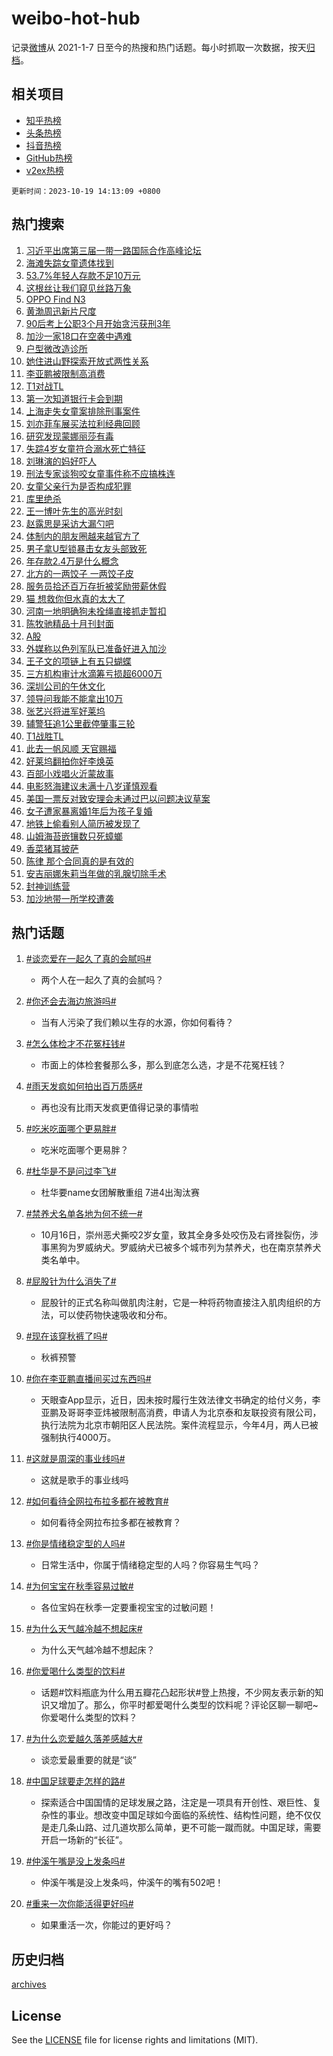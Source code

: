 # weibo-hot-hub

记录[微博](https://www.weibo.com)从 2021-1-7 日至今的热搜和热门话题。每小时抓取一次数据，按天[归档](archives)。

## 相关项目

- [知乎热榜](https://github.com/lonnyzhang423/zhihu-hot-hub)
- [头条热榜](https://github.com/lonnyzhang423/toutiao-hot-hub)
- [抖音热榜](https://github.com/lonnyzhang423/douyin-hot-hub)
- [GitHub热榜](https://github.com/lonnyzhang423/github-hot-hub)
- [v2ex热榜](https://github.com/lonnyzhang423/v2ex-hot-hub)


`更新时间：2023-10-19 14:13:09 +0800`

## 热门搜索

1. [习近平出席第三届一带一路国际合作高峰论坛](https://m.weibo.cn/search?containerid=100103type%3D1%26t%3D10%26q%3D%23%E4%B9%A0%E8%BF%91%E5%B9%B3%E5%87%BA%E5%B8%AD%E7%AC%AC%E4%B8%89%E5%B1%8A%E4%B8%80%E5%B8%A6%E4%B8%80%E8%B7%AF%E5%9B%BD%E9%99%85%E5%90%88%E4%BD%9C%E9%AB%98%E5%B3%B0%E8%AE%BA%E5%9D%9B%23&stream_entry_id=51&isnewpage=1&extparam=seat%3D1%26q%3D%2523%25E4%25B9%25A0%25E8%25BF%2591%25E5%25B9%25B3%25E5%2587%25BA%25E5%25B8%25AD%25E7%25AC%25AC%25E4%25B8%2589%25E5%25B1%258A%25E4%25B8%2580%25E5%25B8%25A6%25E4%25B8%2580%25E8%25B7%25AF%25E5%259B%25BD%25E9%2599%2585%25E5%2590%2588%25E4%25BD%259C%25E9%25AB%2598%25E5%25B3%25B0%25E8%25AE%25BA%25E5%259D%259B%2523%26dgr%3D0%26stream_entry_id%3D51%26filter_type%3Drealtimehot%26c_type%3D51%26pos%3D0%26cate%3D10103%26display_time%3D1697695988%26pre_seqid%3D1697695988007927349172)
1. [海滩失踪女童遗体找到](https://m.weibo.cn/search?containerid=100103type%3D1%26t%3D10%26q%3D%23%E6%B5%B7%E6%BB%A9%E5%A4%B1%E8%B8%AA%E5%A5%B3%E7%AB%A5%E9%81%97%E4%BD%93%E6%89%BE%E5%88%B0%23&stream_entry_id=31&isnewpage=1&extparam=seat%3D1%26q%3D%2523%25E6%25B5%25B7%25E6%25BB%25A9%25E5%25A4%25B1%25E8%25B8%25AA%25E5%25A5%25B3%25E7%25AB%25A5%25E9%2581%2597%25E4%25BD%2593%25E6%2589%25BE%25E5%2588%25B0%2523%26dgr%3D0%26stream_entry_id%3D31%26realpos%3D1%26filter_type%3Drealtimehot%26pos%3D0%26cate%3D5001%26band_rank%3D1%26flag%3D4%26lcate%3D5001%26c_type%3D31%26display_time%3D1697695988%26pre_seqid%3D1697695988007927349172)
1. [53.7%年轻人存款不足10万元](https://m.weibo.cn/search?containerid=100103type%3D1%26t%3D10%26q%3D%2353.7%25%E5%B9%B4%E8%BD%BB%E4%BA%BA%E5%AD%98%E6%AC%BE%E4%B8%8D%E8%B6%B310%E4%B8%87%E5%85%83%23&stream_entry_id=31&isnewpage=1&extparam=seat%3D1%26q%3D%252353.7%2525%25E5%25B9%25B4%25E8%25BD%25BB%25E4%25BA%25BA%25E5%25AD%2598%25E6%25AC%25BE%25E4%25B8%258D%25E8%25B6%25B310%25E4%25B8%2587%25E5%2585%2583%2523%26dgr%3D0%26stream_entry_id%3D31%26realpos%3D2%26filter_type%3Drealtimehot%26pos%3D1%26cate%3D5001%26band_rank%3D2%26flag%3D2%26lcate%3D5001%26c_type%3D31%26display_time%3D1697695988%26pre_seqid%3D1697695988007927349172)
1. [这根丝让我们窥见丝路万象](https://m.weibo.cn/search?containerid=100103type%3D1%26t%3D10%26q%3D%23%E8%BF%99%E6%A0%B9%E4%B8%9D%E8%AE%A9%E6%88%91%E4%BB%AC%E7%AA%A5%E8%A7%81%E4%B8%9D%E8%B7%AF%E4%B8%87%E8%B1%A1%23&stream_entry_id=31&isnewpage=1&extparam=seat%3D1%26q%3D%2523%25E8%25BF%2599%25E6%25A0%25B9%25E4%25B8%259D%25E8%25AE%25A9%25E6%2588%2591%25E4%25BB%25AC%25E7%25AA%25A5%25E8%25A7%2581%25E4%25B8%259D%25E8%25B7%25AF%25E4%25B8%2587%25E8%25B1%25A1%2523%26dgr%3D0%26stream_entry_id%3D31%26realpos%3D3%26filter_type%3Drealtimehot%26pos%3D2%26cate%3D5001%26band_rank%3D3%26flag%3D0%26lcate%3D5001%26c_type%3D31%26display_time%3D1697695988%26pre_seqid%3D1697695988007927349172)
1. [OPPO Find N3](https://m.weibo.cn/search?containerid=100103type%3D1%26t%3D10%26q%3D%23OPPO+Find+N3%23&stream_entry_id=31&isnewpage=1&extparam=seat%3D1%26q%3D%2523OPPO%2520Find%2520N3%2523%26dgr%3D0%26stream_entry_id%3D31%26c_type%3D31%26filter_type%3Drealtimehot%26pos%3D3%26cate%3D5001%26lcate%3D5001%26is_ad_pos%3D1%26adid%3D208185%26band_rank%3D4%26topic_ad%3D1%26display_time%3D1697695988%26pre_seqid%3D1697695988007927349172)
1. [黄渤周迅新片尺度](https://m.weibo.cn/search?containerid=100103type%3D1%26t%3D10%26q%3D%23%E9%BB%84%E6%B8%A4%E5%91%A8%E8%BF%85%E6%96%B0%E7%89%87%E5%B0%BA%E5%BA%A6%23&stream_entry_id=31&isnewpage=1&extparam=seat%3D1%26q%3D%2523%25E9%25BB%2584%25E6%25B8%25A4%25E5%2591%25A8%25E8%25BF%2585%25E6%2596%25B0%25E7%2589%2587%25E5%25B0%25BA%25E5%25BA%25A6%2523%26dgr%3D0%26stream_entry_id%3D31%26realpos%3D4%26filter_type%3Drealtimehot%26pos%3D4%26cate%3D5001%26band_rank%3D4%26flag%3D2%26lcate%3D5001%26c_type%3D31%26display_time%3D1697695988%26pre_seqid%3D1697695988007927349172)
1. [90后考上公职3个月开始贪污获刑3年](https://m.weibo.cn/search?containerid=100103type%3D1%26t%3D10%26q%3D%2390%E5%90%8E%E8%80%83%E4%B8%8A%E5%85%AC%E8%81%8C3%E4%B8%AA%E6%9C%88%E5%BC%80%E5%A7%8B%E8%B4%AA%E6%B1%A1%E8%8E%B7%E5%88%913%E5%B9%B4%23&stream_entry_id=31&isnewpage=1&extparam=seat%3D1%26q%3D%252390%25E5%2590%258E%25E8%2580%2583%25E4%25B8%258A%25E5%2585%25AC%25E8%2581%258C3%25E4%25B8%25AA%25E6%259C%2588%25E5%25BC%2580%25E5%25A7%258B%25E8%25B4%25AA%25E6%25B1%25A1%25E8%258E%25B7%25E5%2588%25913%25E5%25B9%25B4%2523%26dgr%3D0%26stream_entry_id%3D31%26realpos%3D5%26filter_type%3Drealtimehot%26pos%3D5%26cate%3D5001%26band_rank%3D5%26flag%3D1%26lcate%3D5001%26c_type%3D31%26display_time%3D1697695988%26pre_seqid%3D1697695988007927349172)
1. [加沙一家18口在空袭中遇难](https://m.weibo.cn/search?containerid=100103type%3D1%26t%3D10%26q%3D%23%E5%8A%A0%E6%B2%99%E4%B8%80%E5%AE%B618%E5%8F%A3%E5%9C%A8%E7%A9%BA%E8%A2%AD%E4%B8%AD%E9%81%87%E9%9A%BE%23&stream_entry_id=31&isnewpage=1&extparam=seat%3D1%26q%3D%2523%25E5%258A%25A0%25E6%25B2%2599%25E4%25B8%2580%25E5%25AE%25B618%25E5%258F%25A3%25E5%259C%25A8%25E7%25A9%25BA%25E8%25A2%25AD%25E4%25B8%25AD%25E9%2581%2587%25E9%259A%25BE%2523%26dgr%3D0%26stream_entry_id%3D31%26realpos%3D6%26filter_type%3Drealtimehot%26pos%3D6%26cate%3D5001%26band_rank%3D6%26flag%3D0%26lcate%3D5001%26c_type%3D31%26display_time%3D1697695988%26pre_seqid%3D1697695988007927349172)
1. [户型微改造诊所](https://m.weibo.cn/search?containerid=100103type%3D1%26t%3D10%26q%3D%23%E6%88%B7%E5%9E%8B%E5%BE%AE%E6%94%B9%E9%80%A0%E8%AF%8A%E6%89%80%23&stream_entry_id=31&isnewpage=1&extparam=seat%3D1%26q%3D%2523%25E6%2588%25B7%25E5%259E%258B%25E5%25BE%25AE%25E6%2594%25B9%25E9%2580%25A0%25E8%25AF%258A%25E6%2589%2580%2523%26dgr%3D0%26stream_entry_id%3D31%26c_type%3D31%26filter_type%3Drealtimehot%26pos%3D7%26cate%3D5001%26lcate%3D5001%26is_ad_pos%3D1%26adid%3D208028%26band_rank%3D7%26display_time%3D1697695988%26pre_seqid%3D1697695988007927349172)
1. [她住进山野探索开放式两性关系](https://m.weibo.cn/search?containerid=100103type%3D1%26t%3D10%26q%3D%E5%A5%B9%E4%BD%8F%E8%BF%9B%E5%B1%B1%E9%87%8E%E6%8E%A2%E7%B4%A2%E5%BC%80%E6%94%BE%E5%BC%8F%E4%B8%A4%E6%80%A7%E5%85%B3%E7%B3%BB&stream_entry_id=31&isnewpage=1&extparam=seat%3D1%26q%3D%25E5%25A5%25B9%25E4%25BD%258F%25E8%25BF%259B%25E5%25B1%25B1%25E9%2587%258E%25E6%258E%25A2%25E7%25B4%25A2%25E5%25BC%2580%25E6%2594%25BE%25E5%25BC%258F%25E4%25B8%25A4%25E6%2580%25A7%25E5%2585%25B3%25E7%25B3%25BB%26dgr%3D0%26stream_entry_id%3D31%26realpos%3D7%26filter_type%3Drealtimehot%26pos%3D8%26cate%3D5001%26band_rank%3D7%26flag%3D1%26lcate%3D5001%26c_type%3D31%26display_time%3D1697695988%26pre_seqid%3D1697695988007927349172)
1. [李亚鹏被限制高消费](https://m.weibo.cn/search?containerid=100103type%3D1%26t%3D10%26q%3D%23%E6%9D%8E%E4%BA%9A%E9%B9%8F%E8%A2%AB%E9%99%90%E5%88%B6%E9%AB%98%E6%B6%88%E8%B4%B9%23&stream_entry_id=31&isnewpage=1&extparam=seat%3D1%26q%3D%2523%25E6%259D%258E%25E4%25BA%259A%25E9%25B9%258F%25E8%25A2%25AB%25E9%2599%2590%25E5%2588%25B6%25E9%25AB%2598%25E6%25B6%2588%25E8%25B4%25B9%2523%26dgr%3D0%26stream_entry_id%3D31%26realpos%3D8%26filter_type%3Drealtimehot%26pos%3D9%26cate%3D5001%26band_rank%3D8%26flag%3D1%26lcate%3D5001%26c_type%3D31%26display_time%3D1697695988%26pre_seqid%3D1697695988007927349172)
1. [T1对战TL](https://m.weibo.cn/search?containerid=100103type%3D1%26t%3D10%26q%3D%23T1%E5%AF%B9%E6%88%98TL%23&stream_entry_id=31&isnewpage=1&extparam=seat%3D1%26q%3D%2523T1%25E5%25AF%25B9%25E6%2588%2598TL%2523%26dgr%3D0%26stream_entry_id%3D31%26realpos%3D9%26filter_type%3Drealtimehot%26pos%3D10%26cate%3D5001%26band_rank%3D9%26flag%3D1%26lcate%3D5001%26c_type%3D31%26display_time%3D1697695988%26pre_seqid%3D1697695988007927349172)
1. [第一次知道银行卡会到期](https://m.weibo.cn/search?containerid=100103type%3D1%26t%3D10%26q%3D%23%E7%AC%AC%E4%B8%80%E6%AC%A1%E7%9F%A5%E9%81%93%E9%93%B6%E8%A1%8C%E5%8D%A1%E4%BC%9A%E5%88%B0%E6%9C%9F%23&stream_entry_id=31&isnewpage=1&extparam=seat%3D1%26q%3D%2523%25E7%25AC%25AC%25E4%25B8%2580%25E6%25AC%25A1%25E7%259F%25A5%25E9%2581%2593%25E9%2593%25B6%25E8%25A1%258C%25E5%258D%25A1%25E4%25BC%259A%25E5%2588%25B0%25E6%259C%259F%2523%26dgr%3D0%26stream_entry_id%3D31%26realpos%3D10%26filter_type%3Drealtimehot%26pos%3D11%26cate%3D5001%26band_rank%3D10%26flag%3D1%26lcate%3D5001%26c_type%3D31%26display_time%3D1697695988%26pre_seqid%3D1697695988007927349172)
1. [上海走失女童案排除刑事案件](https://m.weibo.cn/search?containerid=100103type%3D1%26t%3D10%26q%3D%23%E4%B8%8A%E6%B5%B7%E8%B5%B0%E5%A4%B1%E5%A5%B3%E7%AB%A5%E6%A1%88%E6%8E%92%E9%99%A4%E5%88%91%E4%BA%8B%E6%A1%88%E4%BB%B6%23&stream_entry_id=31&isnewpage=1&extparam=seat%3D1%26q%3D%2523%25E4%25B8%258A%25E6%25B5%25B7%25E8%25B5%25B0%25E5%25A4%25B1%25E5%25A5%25B3%25E7%25AB%25A5%25E6%25A1%2588%25E6%258E%2592%25E9%2599%25A4%25E5%2588%2591%25E4%25BA%258B%25E6%25A1%2588%25E4%25BB%25B6%2523%26dgr%3D0%26stream_entry_id%3D31%26realpos%3D11%26filter_type%3Drealtimehot%26pos%3D12%26cate%3D5001%26band_rank%3D11%26flag%3D1%26lcate%3D5001%26c_type%3D31%26display_time%3D1697695988%26pre_seqid%3D1697695988007927349172)
1. [刘亦菲车展买法拉利经典回顾](https://m.weibo.cn/search?containerid=100103type%3D1%26t%3D10%26q%3D%E5%88%98%E4%BA%A6%E8%8F%B2%E8%BD%A6%E5%B1%95%E4%B9%B0%E6%B3%95%E6%8B%89%E5%88%A9%E7%BB%8F%E5%85%B8%E5%9B%9E%E9%A1%BE&stream_entry_id=31&isnewpage=1&extparam=seat%3D1%26q%3D%25E5%2588%2598%25E4%25BA%25A6%25E8%258F%25B2%25E8%25BD%25A6%25E5%25B1%2595%25E4%25B9%25B0%25E6%25B3%2595%25E6%258B%2589%25E5%2588%25A9%25E7%25BB%258F%25E5%2585%25B8%25E5%259B%259E%25E9%25A1%25BE%26dgr%3D0%26stream_entry_id%3D31%26realpos%3D12%26filter_type%3Drealtimehot%26pos%3D13%26cate%3D5001%26band_rank%3D12%26flag%3D1%26lcate%3D5001%26c_type%3D31%26display_time%3D1697695988%26pre_seqid%3D1697695988007927349172)
1. [研究发现蒙娜丽莎有毒](https://m.weibo.cn/search?containerid=100103type%3D1%26t%3D10%26q%3D%23%E7%A0%94%E7%A9%B6%E5%8F%91%E7%8E%B0%E8%92%99%E5%A8%9C%E4%B8%BD%E8%8E%8E%E6%9C%89%E6%AF%92%23&stream_entry_id=31&isnewpage=1&extparam=seat%3D1%26q%3D%2523%25E7%25A0%2594%25E7%25A9%25B6%25E5%258F%2591%25E7%258E%25B0%25E8%2592%2599%25E5%25A8%259C%25E4%25B8%25BD%25E8%258E%258E%25E6%259C%2589%25E6%25AF%2592%2523%26dgr%3D0%26stream_entry_id%3D31%26realpos%3D13%26filter_type%3Drealtimehot%26pos%3D14%26cate%3D5001%26band_rank%3D13%26flag%3D2%26lcate%3D5001%26c_type%3D31%26display_time%3D1697695988%26pre_seqid%3D1697695988007927349172)
1. [失踪4岁女童符合溺水死亡特征](https://m.weibo.cn/search?containerid=100103type%3D1%26t%3D10%26q%3D%23%E5%A4%B1%E8%B8%AA4%E5%B2%81%E5%A5%B3%E7%AB%A5%E7%AC%A6%E5%90%88%E6%BA%BA%E6%B0%B4%E6%AD%BB%E4%BA%A1%E7%89%B9%E5%BE%81%23&stream_entry_id=31&isnewpage=1&extparam=seat%3D1%26q%3D%2523%25E5%25A4%25B1%25E8%25B8%25AA4%25E5%25B2%2581%25E5%25A5%25B3%25E7%25AB%25A5%25E7%25AC%25A6%25E5%2590%2588%25E6%25BA%25BA%25E6%25B0%25B4%25E6%25AD%25BB%25E4%25BA%25A1%25E7%2589%25B9%25E5%25BE%2581%2523%26dgr%3D0%26stream_entry_id%3D31%26realpos%3D14%26filter_type%3Drealtimehot%26pos%3D15%26cate%3D5001%26band_rank%3D14%26flag%3D1%26lcate%3D5001%26c_type%3D31%26display_time%3D1697695988%26pre_seqid%3D1697695988007927349172)
1. [刘琳演的妈好吓人](https://m.weibo.cn/search?containerid=100103type%3D1%26t%3D10%26q%3D%23%E5%88%98%E7%90%B3%E6%BC%94%E7%9A%84%E5%A6%88%E5%A5%BD%E5%90%93%E4%BA%BA%23&stream_entry_id=31&isnewpage=1&extparam=seat%3D1%26q%3D%2523%25E5%2588%2598%25E7%2590%25B3%25E6%25BC%2594%25E7%259A%2584%25E5%25A6%2588%25E5%25A5%25BD%25E5%2590%2593%25E4%25BA%25BA%2523%26dgr%3D0%26stream_entry_id%3D31%26realpos%3D15%26filter_type%3Drealtimehot%26pos%3D16%26cate%3D5001%26band_rank%3D15%26flag%3D2%26lcate%3D5001%26c_type%3D31%26display_time%3D1697695988%26pre_seqid%3D1697695988007927349172)
1. [刑法专家谈狗咬女童事件称不应搞株连](https://m.weibo.cn/search?containerid=100103type%3D1%26t%3D10%26q%3D%23%E5%88%91%E6%B3%95%E4%B8%93%E5%AE%B6%E8%B0%88%E7%8B%97%E5%92%AC%E5%A5%B3%E7%AB%A5%E4%BA%8B%E4%BB%B6%E7%A7%B0%E4%B8%8D%E5%BA%94%E6%90%9E%E6%A0%AA%E8%BF%9E%23&stream_entry_id=31&isnewpage=1&extparam=seat%3D1%26q%3D%2523%25E5%2588%2591%25E6%25B3%2595%25E4%25B8%2593%25E5%25AE%25B6%25E8%25B0%2588%25E7%258B%2597%25E5%2592%25AC%25E5%25A5%25B3%25E7%25AB%25A5%25E4%25BA%258B%25E4%25BB%25B6%25E7%25A7%25B0%25E4%25B8%258D%25E5%25BA%2594%25E6%2590%259E%25E6%25A0%25AA%25E8%25BF%259E%2523%26dgr%3D0%26stream_entry_id%3D31%26realpos%3D16%26filter_type%3Drealtimehot%26pos%3D17%26cate%3D5001%26band_rank%3D16%26flag%3D1%26lcate%3D5001%26c_type%3D31%26display_time%3D1697695988%26pre_seqid%3D1697695988007927349172)
1. [女童父亲行为是否构成犯罪](https://m.weibo.cn/search?containerid=100103type%3D1%26t%3D10%26q%3D%23%E5%A5%B3%E7%AB%A5%E7%88%B6%E4%BA%B2%E8%A1%8C%E4%B8%BA%E6%98%AF%E5%90%A6%E6%9E%84%E6%88%90%E7%8A%AF%E7%BD%AA%23&stream_entry_id=31&isnewpage=1&extparam=seat%3D1%26q%3D%2523%25E5%25A5%25B3%25E7%25AB%25A5%25E7%2588%25B6%25E4%25BA%25B2%25E8%25A1%258C%25E4%25B8%25BA%25E6%2598%25AF%25E5%2590%25A6%25E6%259E%2584%25E6%2588%2590%25E7%258A%25AF%25E7%25BD%25AA%2523%26dgr%3D0%26stream_entry_id%3D31%26realpos%3D17%26filter_type%3Drealtimehot%26pos%3D18%26cate%3D5001%26band_rank%3D17%26flag%3D1%26lcate%3D5001%26c_type%3D31%26display_time%3D1697695988%26pre_seqid%3D1697695988007927349172)
1. [库里绝杀](https://m.weibo.cn/search?containerid=100103type%3D1%26t%3D10%26q%3D%E5%BA%93%E9%87%8C%E7%BB%9D%E6%9D%80&stream_entry_id=31&isnewpage=1&extparam=seat%3D1%26q%3D%25E5%25BA%2593%25E9%2587%258C%25E7%25BB%259D%25E6%259D%2580%26dgr%3D0%26stream_entry_id%3D31%26realpos%3D18%26filter_type%3Drealtimehot%26pos%3D19%26cate%3D5001%26band_rank%3D18%26flag%3D1%26lcate%3D5001%26c_type%3D31%26display_time%3D1697695988%26pre_seqid%3D1697695988007927349172)
1. [王一博叶先生的高光时刻](https://m.weibo.cn/search?containerid=100103type%3D1%26t%3D10%26q%3D%E7%8E%8B%E4%B8%80%E5%8D%9A%E5%8F%B6%E5%85%88%E7%94%9F%E7%9A%84%E9%AB%98%E5%85%89%E6%97%B6%E5%88%BB&stream_entry_id=31&isnewpage=1&extparam=seat%3D1%26q%3D%25E7%258E%258B%25E4%25B8%2580%25E5%258D%259A%25E5%258F%25B6%25E5%2585%2588%25E7%2594%259F%25E7%259A%2584%25E9%25AB%2598%25E5%2585%2589%25E6%2597%25B6%25E5%2588%25BB%26dgr%3D0%26stream_entry_id%3D31%26realpos%3D19%26filter_type%3Drealtimehot%26pos%3D20%26cate%3D5001%26band_rank%3D19%26flag%3D1%26lcate%3D5001%26c_type%3D31%26display_time%3D1697695988%26pre_seqid%3D1697695988007927349172)
1. [赵露思是采访大漏勺吧](https://m.weibo.cn/search?containerid=100103type%3D1%26t%3D10%26q%3D%23%E8%B5%B5%E9%9C%B2%E6%80%9D%E6%98%AF%E9%87%87%E8%AE%BF%E5%A4%A7%E6%BC%8F%E5%8B%BA%E5%90%A7%23&stream_entry_id=31&isnewpage=1&extparam=seat%3D1%26q%3D%2523%25E8%25B5%25B5%25E9%259C%25B2%25E6%2580%259D%25E6%2598%25AF%25E9%2587%2587%25E8%25AE%25BF%25E5%25A4%25A7%25E6%25BC%258F%25E5%258B%25BA%25E5%2590%25A7%2523%26dgr%3D0%26stream_entry_id%3D31%26realpos%3D20%26filter_type%3Drealtimehot%26pos%3D21%26cate%3D5001%26band_rank%3D20%26flag%3D1%26lcate%3D5001%26c_type%3D31%26display_time%3D1697695988%26pre_seqid%3D1697695988007927349172)
1. [体制内的朋友圈越来越官方了](https://m.weibo.cn/search?containerid=100103type%3D1%26t%3D10%26q%3D%23%E4%BD%93%E5%88%B6%E5%86%85%E7%9A%84%E6%9C%8B%E5%8F%8B%E5%9C%88%E8%B6%8A%E6%9D%A5%E8%B6%8A%E5%AE%98%E6%96%B9%E4%BA%86%23&stream_entry_id=31&isnewpage=1&extparam=seat%3D1%26q%3D%2523%25E4%25BD%2593%25E5%2588%25B6%25E5%2586%2585%25E7%259A%2584%25E6%259C%258B%25E5%258F%258B%25E5%259C%2588%25E8%25B6%258A%25E6%259D%25A5%25E8%25B6%258A%25E5%25AE%2598%25E6%2596%25B9%25E4%25BA%2586%2523%26dgr%3D0%26stream_entry_id%3D31%26realpos%3D21%26filter_type%3Drealtimehot%26pos%3D22%26cate%3D5001%26band_rank%3D21%26flag%3D2%26lcate%3D5001%26c_type%3D31%26display_time%3D1697695988%26pre_seqid%3D1697695988007927349172)
1. [男子拿U型锁暴击女友头部致死](https://m.weibo.cn/search?containerid=100103type%3D1%26t%3D10%26q%3D%23%E7%94%B7%E5%AD%90%E6%8B%BFU%E5%9E%8B%E9%94%81%E6%9A%B4%E5%87%BB%E5%A5%B3%E5%8F%8B%E5%A4%B4%E9%83%A8%E8%87%B4%E6%AD%BB%23&stream_entry_id=31&isnewpage=1&extparam=seat%3D1%26q%3D%2523%25E7%2594%25B7%25E5%25AD%2590%25E6%258B%25BFU%25E5%259E%258B%25E9%2594%2581%25E6%259A%25B4%25E5%2587%25BB%25E5%25A5%25B3%25E5%258F%258B%25E5%25A4%25B4%25E9%2583%25A8%25E8%2587%25B4%25E6%25AD%25BB%2523%26dgr%3D0%26stream_entry_id%3D31%26realpos%3D22%26filter_type%3Drealtimehot%26pos%3D23%26cate%3D5001%26band_rank%3D22%26flag%3D1%26lcate%3D5001%26c_type%3D31%26display_time%3D1697695988%26pre_seqid%3D1697695988007927349172)
1. [年存款2.4万是什么概念](https://m.weibo.cn/search?containerid=100103type%3D1%26t%3D10%26q%3D%23%E5%B9%B4%E5%AD%98%E6%AC%BE2.4%E4%B8%87%E6%98%AF%E4%BB%80%E4%B9%88%E6%A6%82%E5%BF%B5%23&stream_entry_id=31&isnewpage=1&extparam=seat%3D1%26q%3D%2523%25E5%25B9%25B4%25E5%25AD%2598%25E6%25AC%25BE2.4%25E4%25B8%2587%25E6%2598%25AF%25E4%25BB%2580%25E4%25B9%2588%25E6%25A6%2582%25E5%25BF%25B5%2523%26dgr%3D0%26stream_entry_id%3D31%26realpos%3D23%26filter_type%3Drealtimehot%26pos%3D24%26cate%3D5001%26band_rank%3D23%26flag%3D0%26lcate%3D5001%26c_type%3D31%26display_time%3D1697695988%26pre_seqid%3D1697695988007927349172)
1. [北方的一两饺子 一两饺子皮](https://m.weibo.cn/search?containerid=100103type%3D1%26t%3D10%26q%3D%E5%8C%97%E6%96%B9%E7%9A%84%E4%B8%80%E4%B8%A4%E9%A5%BA%E5%AD%90+%E4%B8%80%E4%B8%A4%E9%A5%BA%E5%AD%90%E7%9A%AE&stream_entry_id=31&isnewpage=1&extparam=seat%3D1%26q%3D%25E5%258C%2597%25E6%2596%25B9%25E7%259A%2584%25E4%25B8%2580%25E4%25B8%25A4%25E9%25A5%25BA%25E5%25AD%2590%2520%25E4%25B8%2580%25E4%25B8%25A4%25E9%25A5%25BA%25E5%25AD%2590%25E7%259A%25AE%26dgr%3D0%26stream_entry_id%3D31%26realpos%3D24%26filter_type%3Drealtimehot%26pos%3D25%26cate%3D5001%26band_rank%3D24%26flag%3D1%26lcate%3D5001%26c_type%3D31%26display_time%3D1697695988%26pre_seqid%3D1697695988007927349172)
1. [服务员拾还百万存折被奖励带薪休假](https://m.weibo.cn/search?containerid=100103type%3D1%26t%3D10%26q%3D%23%E6%9C%8D%E5%8A%A1%E5%91%98%E6%8B%BE%E8%BF%98%E7%99%BE%E4%B8%87%E5%AD%98%E6%8A%98%E8%A2%AB%E5%A5%96%E5%8A%B1%E5%B8%A6%E8%96%AA%E4%BC%91%E5%81%87%23&stream_entry_id=31&isnewpage=1&extparam=seat%3D1%26q%3D%2523%25E6%259C%258D%25E5%258A%25A1%25E5%2591%2598%25E6%258B%25BE%25E8%25BF%2598%25E7%2599%25BE%25E4%25B8%2587%25E5%25AD%2598%25E6%258A%2598%25E8%25A2%25AB%25E5%25A5%2596%25E5%258A%25B1%25E5%25B8%25A6%25E8%2596%25AA%25E4%25BC%2591%25E5%2581%2587%2523%26dgr%3D0%26stream_entry_id%3D31%26realpos%3D25%26filter_type%3Drealtimehot%26pos%3D26%26cate%3D5001%26band_rank%3D25%26flag%3D32768%26lcate%3D5001%26c_type%3D31%26display_time%3D1697695988%26pre_seqid%3D1697695988007927349172)
1. [猫 想救你但水真的太大了](https://m.weibo.cn/search?containerid=100103type%3D1%26t%3D10%26q%3D%E7%8C%AB+%E6%83%B3%E6%95%91%E4%BD%A0%E4%BD%86%E6%B0%B4%E7%9C%9F%E7%9A%84%E5%A4%AA%E5%A4%A7%E4%BA%86&stream_entry_id=31&isnewpage=1&extparam=seat%3D1%26q%3D%25E7%258C%25AB%2520%25E6%2583%25B3%25E6%2595%2591%25E4%25BD%25A0%25E4%25BD%2586%25E6%25B0%25B4%25E7%259C%259F%25E7%259A%2584%25E5%25A4%25AA%25E5%25A4%25A7%25E4%25BA%2586%26dgr%3D0%26stream_entry_id%3D31%26realpos%3D26%26filter_type%3Drealtimehot%26pos%3D27%26cate%3D5001%26band_rank%3D26%26flag%3D0%26lcate%3D5001%26c_type%3D31%26display_time%3D1697695988%26pre_seqid%3D1697695988007927349172)
1. [河南一地明确狗未拴绳直接抓走暂扣](https://m.weibo.cn/search?containerid=100103type%3D1%26t%3D10%26q%3D%23%E6%B2%B3%E5%8D%97%E4%B8%80%E5%9C%B0%E6%98%8E%E7%A1%AE%E7%8B%97%E6%9C%AA%E6%8B%B4%E7%BB%B3%E7%9B%B4%E6%8E%A5%E6%8A%93%E8%B5%B0%E6%9A%82%E6%89%A3%23&stream_entry_id=31&isnewpage=1&extparam=seat%3D1%26q%3D%2523%25E6%25B2%25B3%25E5%258D%2597%25E4%25B8%2580%25E5%259C%25B0%25E6%2598%258E%25E7%25A1%25AE%25E7%258B%2597%25E6%259C%25AA%25E6%258B%25B4%25E7%25BB%25B3%25E7%259B%25B4%25E6%258E%25A5%25E6%258A%2593%25E8%25B5%25B0%25E6%259A%2582%25E6%2589%25A3%2523%26dgr%3D0%26stream_entry_id%3D31%26realpos%3D27%26filter_type%3Drealtimehot%26pos%3D28%26cate%3D5001%26band_rank%3D27%26flag%3D1%26lcate%3D5001%26c_type%3D31%26display_time%3D1697695988%26pre_seqid%3D1697695988007927349172)
1. [陈牧驰精品十月刊封面](https://m.weibo.cn/search?containerid=100103type%3D1%26t%3D10%26q%3D%23%E9%99%88%E7%89%A7%E9%A9%B0%E7%B2%BE%E5%93%81%E5%8D%81%E6%9C%88%E5%88%8A%E5%B0%81%E9%9D%A2%23&stream_entry_id=31&isnewpage=1&extparam=seat%3D1%26q%3D%2523%25E9%2599%2588%25E7%2589%25A7%25E9%25A9%25B0%25E7%25B2%25BE%25E5%2593%2581%25E5%258D%2581%25E6%259C%2588%25E5%2588%258A%25E5%25B0%2581%25E9%259D%25A2%2523%26dgr%3D0%26stream_entry_id%3D31%26realpos%3D28%26filter_type%3Drealtimehot%26pos%3D29%26cate%3D5001%26band_rank%3D28%26flag%3D0%26lcate%3D5001%26c_type%3D31%26display_time%3D1697695988%26pre_seqid%3D1697695988007927349172)
1. [A股](https://m.weibo.cn/search?containerid=100103type%3D1%26t%3D10%26q%3DA%E8%82%A1&stream_entry_id=31&isnewpage=1&extparam=seat%3D1%26q%3DA%25E8%2582%25A1%26dgr%3D0%26stream_entry_id%3D31%26realpos%3D29%26filter_type%3Drealtimehot%26pos%3D30%26cate%3D5001%26band_rank%3D29%26flag%3D0%26lcate%3D5001%26c_type%3D31%26display_time%3D1697695988%26pre_seqid%3D1697695988007927349172)
1. [外媒称以色列军队已准备好进入加沙](https://m.weibo.cn/search?containerid=100103type%3D1%26t%3D10%26q%3D%23%E5%A4%96%E5%AA%92%E7%A7%B0%E4%BB%A5%E8%89%B2%E5%88%97%E5%86%9B%E9%98%9F%E5%B7%B2%E5%87%86%E5%A4%87%E5%A5%BD%E8%BF%9B%E5%85%A5%E5%8A%A0%E6%B2%99%23&stream_entry_id=31&isnewpage=1&extparam=seat%3D1%26q%3D%2523%25E5%25A4%2596%25E5%25AA%2592%25E7%25A7%25B0%25E4%25BB%25A5%25E8%2589%25B2%25E5%2588%2597%25E5%2586%259B%25E9%2598%259F%25E5%25B7%25B2%25E5%2587%2586%25E5%25A4%2587%25E5%25A5%25BD%25E8%25BF%259B%25E5%2585%25A5%25E5%258A%25A0%25E6%25B2%2599%2523%26dgr%3D0%26stream_entry_id%3D31%26realpos%3D30%26filter_type%3Drealtimehot%26pos%3D31%26cate%3D5001%26band_rank%3D30%26flag%3D0%26lcate%3D5001%26c_type%3D31%26display_time%3D1697695988%26pre_seqid%3D1697695988007927349172)
1. [王子文的项链上有五只蝴蝶](https://m.weibo.cn/search?containerid=100103type%3D1%26t%3D10%26q%3D%23%E7%8E%8B%E5%AD%90%E6%96%87%E7%9A%84%E9%A1%B9%E9%93%BE%E4%B8%8A%E6%9C%89%E4%BA%94%E5%8F%AA%E8%9D%B4%E8%9D%B6%23&stream_entry_id=31&isnewpage=1&extparam=seat%3D1%26q%3D%2523%25E7%258E%258B%25E5%25AD%2590%25E6%2596%2587%25E7%259A%2584%25E9%25A1%25B9%25E9%2593%25BE%25E4%25B8%258A%25E6%259C%2589%25E4%25BA%2594%25E5%258F%25AA%25E8%259D%25B4%25E8%259D%25B6%2523%26dgr%3D0%26stream_entry_id%3D31%26realpos%3D31%26filter_type%3Drealtimehot%26pos%3D32%26cate%3D5001%26band_rank%3D31%26flag%3D0%26lcate%3D5001%26c_type%3D31%26display_time%3D1697695988%26pre_seqid%3D1697695988007927349172)
1. [三方机构审计水滴筹亏损超6000万](https://m.weibo.cn/search?containerid=100103type%3D1%26t%3D10%26q%3D%23%E4%B8%89%E6%96%B9%E6%9C%BA%E6%9E%84%E5%AE%A1%E8%AE%A1%E6%B0%B4%E6%BB%B4%E7%AD%B9%E4%BA%8F%E6%8D%9F%E8%B6%856000%E4%B8%87%23&stream_entry_id=31&isnewpage=1&extparam=seat%3D1%26q%3D%2523%25E4%25B8%2589%25E6%2596%25B9%25E6%259C%25BA%25E6%259E%2584%25E5%25AE%25A1%25E8%25AE%25A1%25E6%25B0%25B4%25E6%25BB%25B4%25E7%25AD%25B9%25E4%25BA%258F%25E6%258D%259F%25E8%25B6%25856000%25E4%25B8%2587%2523%26dgr%3D0%26stream_entry_id%3D31%26realpos%3D32%26filter_type%3Drealtimehot%26pos%3D33%26cate%3D5001%26band_rank%3D32%26flag%3D1%26lcate%3D5001%26c_type%3D31%26display_time%3D1697695988%26pre_seqid%3D1697695988007927349172)
1. [深圳公司的午休文化](https://m.weibo.cn/search?containerid=100103type%3D1%26t%3D10%26q%3D%23%E6%B7%B1%E5%9C%B3%E5%85%AC%E5%8F%B8%E7%9A%84%E5%8D%88%E4%BC%91%E6%96%87%E5%8C%96%23&stream_entry_id=31&isnewpage=1&extparam=seat%3D1%26q%3D%2523%25E6%25B7%25B1%25E5%259C%25B3%25E5%2585%25AC%25E5%258F%25B8%25E7%259A%2584%25E5%258D%2588%25E4%25BC%2591%25E6%2596%2587%25E5%258C%2596%2523%26dgr%3D0%26stream_entry_id%3D31%26realpos%3D33%26filter_type%3Drealtimehot%26pos%3D34%26cate%3D5001%26band_rank%3D33%26flag%3D1%26lcate%3D5001%26c_type%3D31%26display_time%3D1697695988%26pre_seqid%3D1697695988007927349172)
1. [领导问我能不能拿出10万](https://m.weibo.cn/search?containerid=100103type%3D1%26t%3D10%26q%3D%23%E9%A2%86%E5%AF%BC%E9%97%AE%E6%88%91%E8%83%BD%E4%B8%8D%E8%83%BD%E6%8B%BF%E5%87%BA10%E4%B8%87%23&stream_entry_id=31&isnewpage=1&extparam=seat%3D1%26q%3D%2523%25E9%25A2%2586%25E5%25AF%25BC%25E9%2597%25AE%25E6%2588%2591%25E8%2583%25BD%25E4%25B8%258D%25E8%2583%25BD%25E6%258B%25BF%25E5%2587%25BA10%25E4%25B8%2587%2523%26dgr%3D0%26stream_entry_id%3D31%26realpos%3D34%26filter_type%3Drealtimehot%26pos%3D35%26cate%3D5001%26band_rank%3D34%26flag%3D0%26lcate%3D5001%26c_type%3D31%26display_time%3D1697695988%26pre_seqid%3D1697695988007927349172)
1. [张艺兴将进军好莱坞](https://m.weibo.cn/search?containerid=100103type%3D1%26t%3D10%26q%3D%23%E5%BC%A0%E8%89%BA%E5%85%B4%E5%B0%86%E8%BF%9B%E5%86%9B%E5%A5%BD%E8%8E%B1%E5%9D%9E%23&stream_entry_id=31&isnewpage=1&extparam=seat%3D1%26q%3D%2523%25E5%25BC%25A0%25E8%2589%25BA%25E5%2585%25B4%25E5%25B0%2586%25E8%25BF%259B%25E5%2586%259B%25E5%25A5%25BD%25E8%258E%25B1%25E5%259D%259E%2523%26dgr%3D0%26stream_entry_id%3D31%26realpos%3D35%26filter_type%3Drealtimehot%26pos%3D36%26cate%3D5001%26band_rank%3D35%26flag%3D0%26lcate%3D5001%26c_type%3D31%26display_time%3D1697695988%26pre_seqid%3D1697695988007927349172)
1. [辅警狂追1公里截停肇事三轮](https://m.weibo.cn/search?containerid=100103type%3D1%26t%3D10%26q%3D%23%E8%BE%85%E8%AD%A6%E7%8B%82%E8%BF%BD1%E5%85%AC%E9%87%8C%E6%88%AA%E5%81%9C%E8%82%87%E4%BA%8B%E4%B8%89%E8%BD%AE%23&stream_entry_id=31&isnewpage=1&extparam=seat%3D1%26q%3D%2523%25E8%25BE%2585%25E8%25AD%25A6%25E7%258B%2582%25E8%25BF%25BD1%25E5%2585%25AC%25E9%2587%258C%25E6%2588%25AA%25E5%2581%259C%25E8%2582%2587%25E4%25BA%258B%25E4%25B8%2589%25E8%25BD%25AE%2523%26dgr%3D0%26stream_entry_id%3D31%26realpos%3D36%26filter_type%3Drealtimehot%26pos%3D37%26cate%3D5001%26band_rank%3D36%26flag%3D32768%26lcate%3D5001%26c_type%3D31%26display_time%3D1697695988%26pre_seqid%3D1697695988007927349172)
1. [T1战胜TL](https://m.weibo.cn/search?containerid=100103type%3D1%26t%3D10%26q%3D%23T1%E6%88%98%E8%83%9CTL%23&stream_entry_id=31&isnewpage=1&extparam=seat%3D1%26q%3D%2523T1%25E6%2588%2598%25E8%2583%259CTL%2523%26dgr%3D0%26stream_entry_id%3D31%26realpos%3D37%26filter_type%3Drealtimehot%26pos%3D38%26cate%3D5001%26band_rank%3D37%26flag%3D1%26lcate%3D5001%26c_type%3D31%26display_time%3D1697695988%26pre_seqid%3D1697695988007927349172)
1. [此去一帆风顺 天官赐福](https://m.weibo.cn/search?containerid=100103type%3D1%26t%3D10%26q%3D%E6%AD%A4%E5%8E%BB%E4%B8%80%E5%B8%86%E9%A3%8E%E9%A1%BA+%E5%A4%A9%E5%AE%98%E8%B5%90%E7%A6%8F&stream_entry_id=31&isnewpage=1&extparam=seat%3D1%26q%3D%25E6%25AD%25A4%25E5%258E%25BB%25E4%25B8%2580%25E5%25B8%2586%25E9%25A3%258E%25E9%25A1%25BA%2520%25E5%25A4%25A9%25E5%25AE%2598%25E8%25B5%2590%25E7%25A6%258F%26dgr%3D0%26stream_entry_id%3D31%26realpos%3D38%26filter_type%3Drealtimehot%26pos%3D39%26cate%3D5001%26band_rank%3D38%26flag%3D1%26lcate%3D5001%26c_type%3D31%26display_time%3D1697695988%26pre_seqid%3D1697695988007927349172)
1. [好莱坞翻拍你好李焕英](https://m.weibo.cn/search?containerid=100103type%3D1%26t%3D10%26q%3D%23%E5%A5%BD%E8%8E%B1%E5%9D%9E%E7%BF%BB%E6%8B%8D%E4%BD%A0%E5%A5%BD%E6%9D%8E%E7%84%95%E8%8B%B1%23&stream_entry_id=31&isnewpage=1&extparam=seat%3D1%26q%3D%2523%25E5%25A5%25BD%25E8%258E%25B1%25E5%259D%259E%25E7%25BF%25BB%25E6%258B%258D%25E4%25BD%25A0%25E5%25A5%25BD%25E6%259D%258E%25E7%2584%2595%25E8%258B%25B1%2523%26dgr%3D0%26stream_entry_id%3D31%26realpos%3D39%26filter_type%3Drealtimehot%26pos%3D40%26cate%3D5001%26band_rank%3D39%26flag%3D0%26lcate%3D5001%26c_type%3D31%26display_time%3D1697695988%26pre_seqid%3D1697695988007927349172)
1. [百部小戏唱火沂蒙故事](https://m.weibo.cn/search?containerid=100103type%3D1%26t%3D10%26q%3D%23%E7%99%BE%E9%83%A8%E5%B0%8F%E6%88%8F%E5%94%B1%E7%81%AB%E6%B2%82%E8%92%99%E6%95%85%E4%BA%8B%23&stream_entry_id=31&isnewpage=1&extparam=seat%3D1%26q%3D%2523%25E7%2599%25BE%25E9%2583%25A8%25E5%25B0%258F%25E6%2588%258F%25E5%2594%25B1%25E7%2581%25AB%25E6%25B2%2582%25E8%2592%2599%25E6%2595%2585%25E4%25BA%258B%2523%26dgr%3D0%26stream_entry_id%3D31%26realpos%3D40%26filter_type%3Drealtimehot%26pos%3D41%26cate%3D5001%26band_rank%3D40%26flag%3D0%26lcate%3D5001%26adid%3D208304%26c_type%3D31%26display_time%3D1697695988%26pre_seqid%3D1697695988007927349172)
1. [电影怒海建议未满十八岁谨慎观看](https://m.weibo.cn/search?containerid=100103type%3D1%26t%3D10%26q%3D%23%E7%94%B5%E5%BD%B1%E6%80%92%E6%B5%B7%E5%BB%BA%E8%AE%AE%E6%9C%AA%E6%BB%A1%E5%8D%81%E5%85%AB%E5%B2%81%E8%B0%A8%E6%85%8E%E8%A7%82%E7%9C%8B%23&stream_entry_id=31&isnewpage=1&extparam=seat%3D1%26q%3D%2523%25E7%2594%25B5%25E5%25BD%25B1%25E6%2580%2592%25E6%25B5%25B7%25E5%25BB%25BA%25E8%25AE%25AE%25E6%259C%25AA%25E6%25BB%25A1%25E5%258D%2581%25E5%2585%25AB%25E5%25B2%2581%25E8%25B0%25A8%25E6%2585%258E%25E8%25A7%2582%25E7%259C%258B%2523%26dgr%3D0%26stream_entry_id%3D31%26realpos%3D41%26filter_type%3Drealtimehot%26pos%3D42%26cate%3D5001%26band_rank%3D41%26flag%3D0%26lcate%3D5001%26c_type%3D31%26display_time%3D1697695988%26pre_seqid%3D1697695988007927349172)
1. [美国一票反对致安理会未通过巴以问题决议草案](https://m.weibo.cn/search?containerid=100103type%3D1%26t%3D10%26q%3D%23%E7%BE%8E%E5%9B%BD%E4%B8%80%E7%A5%A8%E5%8F%8D%E5%AF%B9%E8%87%B4%E5%AE%89%E7%90%86%E4%BC%9A%E6%9C%AA%E9%80%9A%E8%BF%87%E5%B7%B4%E4%BB%A5%E9%97%AE%E9%A2%98%E5%86%B3%E8%AE%AE%E8%8D%89%E6%A1%88%23&stream_entry_id=31&isnewpage=1&extparam=seat%3D1%26q%3D%2523%25E7%25BE%258E%25E5%259B%25BD%25E4%25B8%2580%25E7%25A5%25A8%25E5%258F%258D%25E5%25AF%25B9%25E8%2587%25B4%25E5%25AE%2589%25E7%2590%2586%25E4%25BC%259A%25E6%259C%25AA%25E9%2580%259A%25E8%25BF%2587%25E5%25B7%25B4%25E4%25BB%25A5%25E9%2597%25AE%25E9%25A2%2598%25E5%2586%25B3%25E8%25AE%25AE%25E8%258D%2589%25E6%25A1%2588%2523%26dgr%3D0%26stream_entry_id%3D31%26realpos%3D42%26filter_type%3Drealtimehot%26pos%3D43%26cate%3D5001%26band_rank%3D42%26flag%3D0%26lcate%3D5001%26c_type%3D31%26display_time%3D1697695988%26pre_seqid%3D1697695988007927349172)
1. [女子遭家暴离婚1年后为孩子复婚](https://m.weibo.cn/search?containerid=100103type%3D1%26t%3D10%26q%3D%23%E5%A5%B3%E5%AD%90%E9%81%AD%E5%AE%B6%E6%9A%B4%E7%A6%BB%E5%A9%9A1%E5%B9%B4%E5%90%8E%E4%B8%BA%E5%AD%A9%E5%AD%90%E5%A4%8D%E5%A9%9A%23&stream_entry_id=31&isnewpage=1&extparam=seat%3D1%26q%3D%2523%25E5%25A5%25B3%25E5%25AD%2590%25E9%2581%25AD%25E5%25AE%25B6%25E6%259A%25B4%25E7%25A6%25BB%25E5%25A9%259A1%25E5%25B9%25B4%25E5%2590%258E%25E4%25B8%25BA%25E5%25AD%25A9%25E5%25AD%2590%25E5%25A4%258D%25E5%25A9%259A%2523%26dgr%3D0%26stream_entry_id%3D31%26realpos%3D43%26filter_type%3Drealtimehot%26pos%3D44%26cate%3D5001%26band_rank%3D43%26flag%3D0%26lcate%3D5001%26c_type%3D31%26display_time%3D1697695988%26pre_seqid%3D1697695988007927349172)
1. [地铁上偷看别人简历被发现了](https://m.weibo.cn/search?containerid=100103type%3D1%26t%3D10%26q%3D%23%E5%9C%B0%E9%93%81%E4%B8%8A%E5%81%B7%E7%9C%8B%E5%88%AB%E4%BA%BA%E7%AE%80%E5%8E%86%E8%A2%AB%E5%8F%91%E7%8E%B0%E4%BA%86%23&stream_entry_id=31&isnewpage=1&extparam=seat%3D1%26q%3D%2523%25E5%259C%25B0%25E9%2593%2581%25E4%25B8%258A%25E5%2581%25B7%25E7%259C%258B%25E5%2588%25AB%25E4%25BA%25BA%25E7%25AE%2580%25E5%258E%2586%25E8%25A2%25AB%25E5%258F%2591%25E7%258E%25B0%25E4%25BA%2586%2523%26dgr%3D0%26stream_entry_id%3D31%26realpos%3D44%26filter_type%3Drealtimehot%26pos%3D45%26cate%3D5001%26band_rank%3D44%26flag%3D0%26lcate%3D5001%26c_type%3D31%26display_time%3D1697695988%26pre_seqid%3D1697695988007927349172)
1. [山姆海苔嵌镶数只死蟑螂](https://m.weibo.cn/search?containerid=100103type%3D1%26t%3D10%26q%3D%23%E5%B1%B1%E5%A7%86%E6%B5%B7%E8%8B%94%E5%B5%8C%E9%95%B6%E6%95%B0%E5%8F%AA%E6%AD%BB%E8%9F%91%E8%9E%82%23&stream_entry_id=31&isnewpage=1&extparam=seat%3D1%26q%3D%2523%25E5%25B1%25B1%25E5%25A7%2586%25E6%25B5%25B7%25E8%258B%2594%25E5%25B5%258C%25E9%2595%25B6%25E6%2595%25B0%25E5%258F%25AA%25E6%25AD%25BB%25E8%259F%2591%25E8%259E%2582%2523%26dgr%3D0%26stream_entry_id%3D31%26realpos%3D45%26filter_type%3Drealtimehot%26pos%3D46%26cate%3D5001%26band_rank%3D45%26flag%3D0%26lcate%3D5001%26c_type%3D31%26display_time%3D1697695988%26pre_seqid%3D1697695988007927349172)
1. [香菜猪耳披萨](https://m.weibo.cn/search?containerid=100103type%3D1%26t%3D10%26q%3D%E9%A6%99%E8%8F%9C%E7%8C%AA%E8%80%B3%E6%8A%AB%E8%90%A8&stream_entry_id=31&isnewpage=1&extparam=seat%3D1%26q%3D%25E9%25A6%2599%25E8%258F%259C%25E7%258C%25AA%25E8%2580%25B3%25E6%258A%25AB%25E8%2590%25A8%26dgr%3D0%26stream_entry_id%3D31%26realpos%3D46%26filter_type%3Drealtimehot%26pos%3D47%26cate%3D5001%26band_rank%3D46%26flag%3D1%26lcate%3D5001%26c_type%3D31%26display_time%3D1697695988%26pre_seqid%3D1697695988007927349172)
1. [陈律 那个合同真的是有效的](https://m.weibo.cn/search?containerid=100103type%3D1%26t%3D10%26q%3D%E9%99%88%E5%BE%8B+%E9%82%A3%E4%B8%AA%E5%90%88%E5%90%8C%E7%9C%9F%E7%9A%84%E6%98%AF%E6%9C%89%E6%95%88%E7%9A%84&stream_entry_id=31&isnewpage=1&extparam=seat%3D1%26q%3D%25E9%2599%2588%25E5%25BE%258B%2520%25E9%2582%25A3%25E4%25B8%25AA%25E5%2590%2588%25E5%2590%258C%25E7%259C%259F%25E7%259A%2584%25E6%2598%25AF%25E6%259C%2589%25E6%2595%2588%25E7%259A%2584%26dgr%3D0%26stream_entry_id%3D31%26realpos%3D47%26filter_type%3Drealtimehot%26pos%3D48%26cate%3D5001%26band_rank%3D47%26flag%3D0%26lcate%3D5001%26c_type%3D31%26display_time%3D1697695988%26pre_seqid%3D1697695988007927349172)
1. [安吉丽娜朱莉当年做的乳腺切除手术](https://m.weibo.cn/search?containerid=100103type%3D1%26t%3D10%26q%3D%E5%AE%89%E5%90%89%E4%B8%BD%E5%A8%9C%E6%9C%B1%E8%8E%89%E5%BD%93%E5%B9%B4%E5%81%9A%E7%9A%84%E4%B9%B3%E8%85%BA%E5%88%87%E9%99%A4%E6%89%8B%E6%9C%AF&stream_entry_id=31&isnewpage=1&extparam=seat%3D1%26q%3D%25E5%25AE%2589%25E5%2590%2589%25E4%25B8%25BD%25E5%25A8%259C%25E6%259C%25B1%25E8%258E%2589%25E5%25BD%2593%25E5%25B9%25B4%25E5%2581%259A%25E7%259A%2584%25E4%25B9%25B3%25E8%2585%25BA%25E5%2588%2587%25E9%2599%25A4%25E6%2589%258B%25E6%259C%25AF%26dgr%3D0%26stream_entry_id%3D31%26realpos%3D48%26filter_type%3Drealtimehot%26pos%3D49%26cate%3D5001%26band_rank%3D48%26flag%3D0%26lcate%3D5001%26c_type%3D31%26display_time%3D1697695988%26pre_seqid%3D1697695988007927349172)
1. [封神训练营](https://m.weibo.cn/search?containerid=100103type%3D1%26t%3D10%26q%3D%E5%B0%81%E7%A5%9E%E8%AE%AD%E7%BB%83%E8%90%A5&stream_entry_id=31&isnewpage=1&extparam=seat%3D1%26q%3D%25E5%25B0%2581%25E7%25A5%259E%25E8%25AE%25AD%25E7%25BB%2583%25E8%2590%25A5%26dgr%3D0%26stream_entry_id%3D31%26realpos%3D49%26filter_type%3Drealtimehot%26pos%3D50%26cate%3D5001%26band_rank%3D49%26flag%3D1%26lcate%3D5001%26c_type%3D31%26display_time%3D1697695988%26pre_seqid%3D1697695988007927349172)
1. [加沙地带一所学校遭袭](https://m.weibo.cn/search?containerid=100103type%3D1%26t%3D10%26q%3D%23%E5%8A%A0%E6%B2%99%E5%9C%B0%E5%B8%A6%E4%B8%80%E6%89%80%E5%AD%A6%E6%A0%A1%E9%81%AD%E8%A2%AD%23&stream_entry_id=31&isnewpage=1&extparam=seat%3D1%26q%3D%2523%25E5%258A%25A0%25E6%25B2%2599%25E5%259C%25B0%25E5%25B8%25A6%25E4%25B8%2580%25E6%2589%2580%25E5%25AD%25A6%25E6%25A0%25A1%25E9%2581%25AD%25E8%25A2%25AD%2523%26dgr%3D0%26stream_entry_id%3D31%26realpos%3D50%26filter_type%3Drealtimehot%26pos%3D51%26cate%3D5001%26band_rank%3D50%26flag%3D0%26lcate%3D5001%26c_type%3D31%26display_time%3D1697695988%26pre_seqid%3D1697695988007927349172)

## 热门话题

1. [#谈恋爱在一起久了真的会腻吗#](https://m.weibo.cn/search?containerid=231522type%3D1%26t%3D10%26q%3D%23%E8%B0%88%E6%81%8B%E7%88%B1%E5%9C%A8%E4%B8%80%E8%B5%B7%E4%B9%85%E4%BA%86%E7%9C%9F%E7%9A%84%E4%BC%9A%E8%85%BB%E5%90%97%23&stream_entry_id=128&isnewpage=1&extparam=seat%3D1%26dgr%3D0%26lcate%3D5004%26c_type%3D128%26unitid%3D1697638095915%26pos%3D1-0-0%26cate%3D5004%26display_time%3D1697695988%26pre_seqid%3D1697695988973027165161)
    - 两个人在一起久了真的会腻吗？

1. [#你还会去海边旅游吗#](https://m.weibo.cn/search?containerid=231522type%3D1%26t%3D10%26q%3D%23%E4%BD%A0%E8%BF%98%E4%BC%9A%E5%8E%BB%E6%B5%B7%E8%BE%B9%E6%97%85%E6%B8%B8%E5%90%97%23&stream_entry_id=128&isnewpage=1&extparam=seat%3D1%26dgr%3D0%26lcate%3D5004%26c_type%3D128%26unitid%3D1697686377541%26pos%3D1-0-1%26cate%3D5004%26display_time%3D1697695988%26pre_seqid%3D1697695988973027165161)
    - 当有人污染了我们赖以生存的水源，你如何看待？

1. [#怎么体检才不花冤枉钱#](https://m.weibo.cn/search?containerid=231522type%3D1%26t%3D10%26q%3D%23%E6%80%8E%E4%B9%88%E4%BD%93%E6%A3%80%E6%89%8D%E4%B8%8D%E8%8A%B1%E5%86%A4%E6%9E%89%E9%92%B1%23&stream_entry_id=128&isnewpage=1&extparam=seat%3D1%26dgr%3D0%26lcate%3D5004%26c_type%3D128%26unitid%3D1697595772726%26pos%3D1-0-2%26cate%3D5004%26display_time%3D1697695988%26pre_seqid%3D1697695988973027165161)
    - 市面上的体检套餐那么多，那么到底怎么选，才是不花冤枉钱？

1. [#雨天发疯如何拍出百万质感#](https://m.weibo.cn/search?containerid=231522type%3D1%26t%3D10%26q%3D%23%E9%9B%A8%E5%A4%A9%E5%8F%91%E7%96%AF%E5%A6%82%E4%BD%95%E6%8B%8D%E5%87%BA%E7%99%BE%E4%B8%87%E8%B4%A8%E6%84%9F%23&stream_entry_id=128&isnewpage=1&extparam=seat%3D1%26dgr%3D0%26lcate%3D5004%26c_type%3D128%26unitid%3D1697692056103%26pos%3D1-0-3%26cate%3D5004%26display_time%3D1697695988%26pre_seqid%3D1697695988973027165161)
    - 再也没有比雨天发疯更值得记录的事情啦

1. [#吃米吃面哪个更易胖#](https://m.weibo.cn/search?containerid=231522type%3D1%26t%3D10%26q%3D%23%E5%90%83%E7%B1%B3%E5%90%83%E9%9D%A2%E5%93%AA%E4%B8%AA%E6%9B%B4%E6%98%93%E8%83%96%23&stream_entry_id=128&isnewpage=1&extparam=seat%3D1%26dgr%3D0%26lcate%3D5004%26c_type%3D128%26unitid%3D1697631469859%26pos%3D1-0-4%26cate%3D5004%26display_time%3D1697695988%26pre_seqid%3D1697695988973027165161)
    - 吃米吃面哪个更易胖？

1. [#杜华是不是问过李飞#](https://m.weibo.cn/search?containerid=231522type%3D1%26t%3D10%26q%3D%23%E6%9D%9C%E5%8D%8E%E6%98%AF%E4%B8%8D%E6%98%AF%E9%97%AE%E8%BF%87%E6%9D%8E%E9%A3%9E%23&stream_entry_id=128&isnewpage=1&extparam=seat%3D1%26dgr%3D0%26lcate%3D5004%26c_type%3D128%26unitid%3D1697671366168%26pos%3D1-0-5%26cate%3D5004%26display_time%3D1697695988%26pre_seqid%3D1697695988973027165161)
    - 杜华要name女团解散重组 7进4出淘汰赛

1. [#禁养犬名单各地为何不统一#](https://m.weibo.cn/search?containerid=231522type%3D1%26t%3D10%26q%3D%23%E7%A6%81%E5%85%BB%E7%8A%AC%E5%90%8D%E5%8D%95%E5%90%84%E5%9C%B0%E4%B8%BA%E4%BD%95%E4%B8%8D%E7%BB%9F%E4%B8%80%23&stream_entry_id=128&isnewpage=1&extparam=seat%3D1%26dgr%3D0%26lcate%3D5004%26c_type%3D128%26unitid%3D1697538753777%26pos%3D1-0-6%26cate%3D5004%26display_time%3D1697695988%26pre_seqid%3D1697695988973027165161)
    - 10月16日，崇州恶犬撕咬2岁女童，致其全身多处咬伤及右肾挫裂伤，涉事黑狗为罗威纳犬。罗威纳犬已被多个城市列为禁养犬，也在南京禁养犬类名单中。

1. [#屁股针为什么消失了#](https://m.weibo.cn/search?containerid=231522type%3D1%26t%3D10%26q%3D%23%E5%B1%81%E8%82%A1%E9%92%88%E4%B8%BA%E4%BB%80%E4%B9%88%E6%B6%88%E5%A4%B1%E4%BA%86%23&stream_entry_id=128&isnewpage=1&extparam=seat%3D1%26dgr%3D0%26lcate%3D5004%26c_type%3D128%26unitid%3D1697690589285%26pos%3D1-0-7%26cate%3D5004%26display_time%3D1697695988%26pre_seqid%3D1697695988973027165161)
    - 屁股针的正式名称叫做肌肉注射，它是一种将药物直接注入肌肉组织的方法，可以使药物快速吸收和分布。

1. [#现在该穿秋裤了吗#](https://m.weibo.cn/search?containerid=231522type%3D1%26t%3D10%26q%3D%23%E7%8E%B0%E5%9C%A8%E8%AF%A5%E7%A9%BF%E7%A7%8B%E8%A3%A4%E4%BA%86%E5%90%97%23&stream_entry_id=128&isnewpage=1&extparam=seat%3D1%26dgr%3D0%26lcate%3D5004%26c_type%3D128%26unitid%3D1697637212529%26pos%3D1-0-8%26cate%3D5004%26display_time%3D1697695988%26pre_seqid%3D1697695988973027165161)
    - 秋裤预警

1. [#你在李亚鹏直播间买过东西吗#](https://m.weibo.cn/search?containerid=231522type%3D1%26t%3D10%26q%3D%23%E4%BD%A0%E5%9C%A8%E6%9D%8E%E4%BA%9A%E9%B9%8F%E7%9B%B4%E6%92%AD%E9%97%B4%E4%B9%B0%E8%BF%87%E4%B8%9C%E8%A5%BF%E5%90%97%23&stream_entry_id=128&isnewpage=1&extparam=seat%3D1%26dgr%3D0%26lcate%3D5004%26c_type%3D128%26unitid%3D1697685158822%26pos%3D1-0-9%26cate%3D5004%26display_time%3D1697695988%26pre_seqid%3D1697695988973027165161)
    - 天眼查App显示，近日，因未按时履行生效法律文书确定的给付义务，李亚鹏及哥哥李亚炜被限制高消费，申请人为北京泰和友联投资有限公司，执行法院为北京市朝阳区人民法院。案件流程显示，今年4月，两人已被强制执行4000万。

1. [#这就是周深的事业线吗#](https://m.weibo.cn/search?containerid=231522type%3D1%26t%3D10%26q%3D%23%E8%BF%99%E5%B0%B1%E6%98%AF%E5%91%A8%E6%B7%B1%E7%9A%84%E4%BA%8B%E4%B8%9A%E7%BA%BF%E5%90%97%23&stream_entry_id=128&isnewpage=1&extparam=seat%3D1%26dgr%3D0%26lcate%3D5004%26c_type%3D128%26unitid%3D1697551073737%26pos%3D1-0-10%26cate%3D5004%26display_time%3D1697695988%26pre_seqid%3D1697695988973027165161)
    - 这就是歌手的事业线吗

1. [#如何看待全网拉布拉多都在被教育#](https://m.weibo.cn/search?containerid=231522type%3D1%26t%3D10%26q%3D%23%E5%A6%82%E4%BD%95%E7%9C%8B%E5%BE%85%E5%85%A8%E7%BD%91%E6%8B%89%E5%B8%83%E6%8B%89%E5%A4%9A%E9%83%BD%E5%9C%A8%E8%A2%AB%E6%95%99%E8%82%B2%23&stream_entry_id=128&isnewpage=1&extparam=seat%3D1%26dgr%3D0%26lcate%3D5004%26c_type%3D128%26unitid%3D1697689678931%26pos%3D1-0-11%26cate%3D5004%26display_time%3D1697695988%26pre_seqid%3D1697695988973027165161)
    - 如何看待全网拉布拉多都在被教育？

1. [#你是情绪稳定型的人吗#](https://m.weibo.cn/search?containerid=231522type%3D1%26t%3D10%26q%3D%23%E4%BD%A0%E6%98%AF%E6%83%85%E7%BB%AA%E7%A8%B3%E5%AE%9A%E5%9E%8B%E7%9A%84%E4%BA%BA%E5%90%97%23&stream_entry_id=128&isnewpage=1&extparam=seat%3D1%26dgr%3D0%26lcate%3D5004%26c_type%3D128%26unitid%3D1697690599976%26pos%3D1-0-12%26cate%3D5004%26display_time%3D1697695988%26pre_seqid%3D1697695988973027165161)
    - 日常生活中，你属于情绪稳定型的人吗？你容易生气吗？

1. [#为何宝宝在秋季容易过敏#](https://m.weibo.cn/search?containerid=231522type%3D1%26t%3D10%26q%3D%23%E4%B8%BA%E4%BD%95%E5%AE%9D%E5%AE%9D%E5%9C%A8%E7%A7%8B%E5%AD%A3%E5%AE%B9%E6%98%93%E8%BF%87%E6%95%8F%23&stream_entry_id=128&isnewpage=1&extparam=seat%3D1%26dgr%3D0%26lcate%3D5004%26c_type%3D128%26unitid%3D1697689976691%26pos%3D1-0-13%26cate%3D5004%26display_time%3D1697695988%26pre_seqid%3D1697695988973027165161)
    - 各位宝妈在秋季一定要重视宝宝的过敏问题！

1. [#为什么天气越冷越不想起床#](https://m.weibo.cn/search?containerid=231522type%3D1%26t%3D10%26q%3D%23%E4%B8%BA%E4%BB%80%E4%B9%88%E5%A4%A9%E6%B0%94%E8%B6%8A%E5%86%B7%E8%B6%8A%E4%B8%8D%E6%83%B3%E8%B5%B7%E5%BA%8A%23&stream_entry_id=128&isnewpage=1&extparam=seat%3D1%26dgr%3D0%26lcate%3D5004%26c_type%3D128%26unitid%3D1697672867365%26pos%3D1-0-14%26cate%3D5004%26display_time%3D1697695988%26pre_seqid%3D1697695988973027165161)
    - 为什么天气越冷越不想起床？

1. [#你爱喝什么类型的饮料#](https://m.weibo.cn/search?containerid=231522type%3D1%26t%3D10%26q%3D%23%E4%BD%A0%E7%88%B1%E5%96%9D%E4%BB%80%E4%B9%88%E7%B1%BB%E5%9E%8B%E7%9A%84%E9%A5%AE%E6%96%99%23&stream_entry_id=128&isnewpage=1&extparam=seat%3D1%26dgr%3D0%26lcate%3D5004%26c_type%3D128%26unitid%3D1697683984986%26pos%3D1-0-15%26cate%3D5004%26display_time%3D1697695988%26pre_seqid%3D1697695988973027165161)
    - 话题#饮料瓶底为什么用五瓣花凸起形状#登上热搜，不少网友表示新的知识又增加了。那么，你平时都爱喝什么类型的饮料呢？评论区聊一聊吧~ 你爱喝什么类型的饮料？ ​

1. [#为什么恋爱越久落差感越大#](https://m.weibo.cn/search?containerid=231522type%3D1%26t%3D10%26q%3D%23%E4%B8%BA%E4%BB%80%E4%B9%88%E6%81%8B%E7%88%B1%E8%B6%8A%E4%B9%85%E8%90%BD%E5%B7%AE%E6%84%9F%E8%B6%8A%E5%A4%A7%23&stream_entry_id=128&isnewpage=1&extparam=seat%3D1%26dgr%3D0%26lcate%3D5004%26c_type%3D128%26unitid%3D1697694167877%26pos%3D1-0-16%26cate%3D5004%26display_time%3D1697695988%26pre_seqid%3D1697695988973027165161)
    - 谈恋爱最重要的就是“谈”

1. [#中国足球要走怎样的路#](https://m.weibo.cn/search?containerid=231522type%3D1%26t%3D10%26q%3D%23%E4%B8%AD%E5%9B%BD%E8%B6%B3%E7%90%83%E8%A6%81%E8%B5%B0%E6%80%8E%E6%A0%B7%E7%9A%84%E8%B7%AF%23&stream_entry_id=128&isnewpage=1&extparam=seat%3D1%26dgr%3D0%26lcate%3D5004%26c_type%3D128%26unitid%3D1697676779864%26pos%3D1-0-17%26cate%3D5004%26display_time%3D1697695988%26pre_seqid%3D1697695988973027165161)
    - 探索适合中国国情的足球发展之路，注定是一项具有开创性、艰巨性、复杂性的事业。想改变中国足球如今面临的系统性、结构性问题，绝不仅仅是走几条山路、过几道坎那么简单，更不可能一蹴而就。中国足球，需要开启一场新的“长征”。

1. [#仲溪午嘴是没上发条吗#](https://m.weibo.cn/search?containerid=231522type%3D1%26t%3D10%26q%3D%23%E4%BB%B2%E6%BA%AA%E5%8D%88%E5%98%B4%E6%98%AF%E6%B2%A1%E4%B8%8A%E5%8F%91%E6%9D%A1%E5%90%97%23&stream_entry_id=128&isnewpage=1&extparam=seat%3D1%26dgr%3D0%26lcate%3D5004%26c_type%3D128%26unitid%3D1697637816802%26pos%3D1-0-18%26cate%3D5004%26display_time%3D1697695988%26pre_seqid%3D1697695988973027165161)
    - 仲溪午嘴是没上发条吗，仲溪午的嘴有502吧！

1. [#重来一次你能活得更好吗#](https://m.weibo.cn/search?containerid=231522type%3D1%26t%3D10%26q%3D%23%E9%87%8D%E6%9D%A5%E4%B8%80%E6%AC%A1%E4%BD%A0%E8%83%BD%E6%B4%BB%E5%BE%97%E6%9B%B4%E5%A5%BD%E5%90%97%23&stream_entry_id=128&isnewpage=1&extparam=seat%3D1%26dgr%3D0%26lcate%3D5004%26c_type%3D128%26unitid%3D1697688477684%26pos%3D1-0-19%26cate%3D5004%26display_time%3D1697695988%26pre_seqid%3D1697695988973027165161)
    - 如果重活一次，你能过的更好吗？


## 历史归档

[archives](archives)

## License

See the [LICENSE](LICENSE) file for license rights and limitations (MIT).

